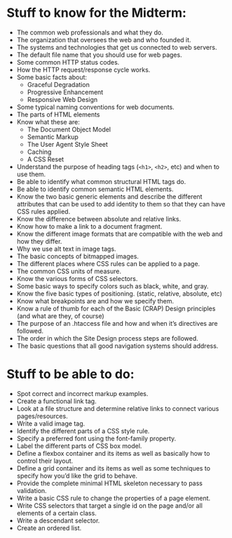 # Stuff to know for the Midterm:
- The common web professionals and what they do.
-	The organization that oversees the web and who founded it.
-	The systems and technologies that get us connected to web servers.
-	The default file name that you should use for web pages.
-	Some common HTTP status codes.
-	How the HTTP request/response cycle works.
-	Some basic facts about:
    -	Graceful Degradation  
    -	Progressive Enhancement
    -	Responsive Web Design
-	Some typical naming conventions for web documents.
-	The parts of HTML elements
-	Know what these are:
    -	The Document Object Model
    -	Semantic Markup
    -	The User Agent Style Sheet
    -	Caching
    -	A CSS Reset
-	Understand the purpose of heading tags (`<h1>`, `<h2>`, etc) and when to use them.
-	Be able to identify what common structural HTML tags do.
-	Be able to identify common semantic HTML elements.
-	Know the two basic generic elements and describe the different attributes that can be used to add identity to them so that they can have CSS rules applied.
-	Know the difference between absolute and relative links.
-	Know how to make a link to a document fragment.
-	Know the different image formats that are compatible with the web and how they differ.
-	Why we use alt text in image tags.
-	The basic concepts of bitmapped images.
-	The different places where CSS rules can be applied to a page.
-	The common CSS units of measure.
-	Know the various forms of CSS selectors.
-	Some basic ways to specify colors such as black, white, and gray.
-	Know the five basic types of positioning. (static, relative, absolute, etc)
-	Know what breakpoints are and how we specify them.
-	Know a rule of thumb for each of the Basic (CRAP) Design principles (and what are they, of course)
-	The purpose of an .htaccess file and how and when it’s directives are followed.
-	The order in which the Site Design process steps are followed.
-	The basic questions that all good navigation systems should address.

# Stuff to be able to do:
-	Spot correct and incorrect markup examples.
-	Create a functional link tag.
-	Look at a file structure and determine relative links to connect various pages/resources.
-	Write a valid image tag.
-	Identify the different parts of a CSS style rule.
-	Specify a preferred font using the font-family property.
-	Label the different parts of CSS box model.
-	Define a flexbox container and its items as well as basically how to control their layout.
-	Define a grid container and its items as well as some techniques to specify how you’d like the grid to behave.
-	Provide the complete minimal HTML skeleton necessary to pass validation.
-	Write a basic CSS rule to change the properties of a page element.
-	Write CSS selectors that target a single id on the page and/or all elements of a certain class.
-	Write a descendant selector.
-	Create an ordered list.
